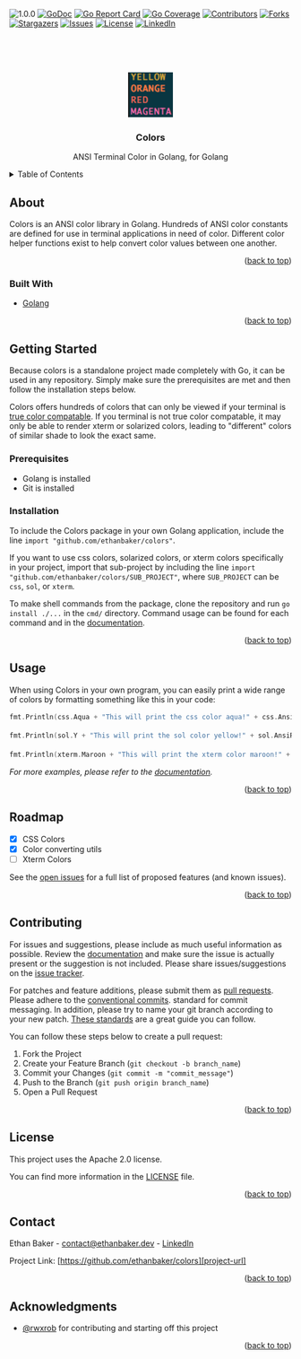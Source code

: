 <!--
  Created by: Ethan Baker (contact@ethanbaker.dev)
  
  Adapted from:
    https://github.com/othneildrew/Best-README-Template/
-->

<div id="top"></div>


<!-- PROJECT SHIELDS/BUTTONS -->
<!-- 
  Netlify buttons:
[![Netlify Status]()]()
  Golang specific buttons:
NEED GITHUB WORKFLOW 
-->
![1.0.0](https://img.shields.io/badge/status-1.0.0-red)
[![GoDoc](https://godoc.org/github.com/ethanbaker/colors?status.svg)](https://godoc.org/github.com/ethanbaker/colors)
[![Go Report Card](https://goreportcard.com/badge/github.com/ethanbaker/colors)](https://goreportcard.com/report/github.com/ethanbaker/colors)
[![Go Coverage](https://github.com/ethanbaker/colors/wiki/coverage.svg)](https://raw.githack.com/wiki/ethanbaker/colors/coverage.html)
[![Contributors][contributors-shield]][contributors-url]
[![Forks][forks-shield]][forks-url]
[![Stargazers][stars-shield]][stars-url]
[![Issues][issues-shield]][issues-url]
[![License][license-shield]][license-url]
[![LinkedIn][linkedin-shield]][linkedin-url]


<!-- PROJECT LOGO -->
<br><br><br>
<div align="center">
  <a href="https://github.com/ethanbaker/colors">
    <img src="./docs/logo.png" alt="Logo" width="80" height="80">
  </a>

  <h3 align="center">Colors</h3>

  <p align="center">
    ANSI Terminal Color in Golang, for Golang
  </p>
</div>


<!-- TABLE OF CONTENTS -->
<details>
  <summary>Table of Contents</summary>
  <ol>
    <li>
      <a href="#about-the-project">About</a>
      <ul>
        <li><a href="#built-with">Built With</a></li>
      </ul>
    </li>
    <li>
      <a href="#getting-started">Getting Started</a>
      <ul>
        <li><a href="#prerequisites">Prerequisites</a></li>
        <li><a href="#installation">Installation</a></li>
      </ul>
    </li>
    <li><a href="#usage">Usage</a></li>
    <li><a href="#roadmap">Roadmap</a></li>
    <li><a href="#contributing">Contributing</a></li>
    <li><a href="#license">License</a></li>
    <li><a href="#contact">Contact</a></li>
    <li><a href="#acknowledgments">Acknowledgments</a></li>
  </ol>
</details>


<!-- ABOUT -->
## About

<!--![Project demonstration image][product-screenshot]-->

Colors is an ANSI color library in Golang. Hundreds of ANSI color constants are defined for use in terminal applications in need of color. Different color helper functions exist to help convert color values between one another. 

<p align="right">(<a href="#top">back to top</a>)</p>


### Built With

* [Golang](https://go.dev/)

<p align="right">(<a href="#top">back to top</a>)</p>


<!-- GETTING STARTED -->
## Getting Started

Because colors is a standalone project made completely with Go, it can be used in any repository. Simply make sure the prerequisites are met and then follow the installation steps below.

Colors offers hundreds of colors that can only be viewed if your terminal is [true color compatable](https://unix.stackexchange.com/questions/450365/check-if-terminal-supports-24-bit-true-color). If you terminal is not true color compatable, it may only be able to render xterm or solarized colors, leading to "different" colors of similar shade to look the exact same.

### Prerequisites

* Golang is installed
* Git is installed

### Installation

To include the Colors package in your own Golang application, include the line `import "github.com/ethanbaker/colors"`.

If you want to use css colors, solarized colors, or xterm colors specifically in your project, import that sub-project by including the line `import "github.com/ethanbaker/colors/SUB_PROJECT"`, where `SUB_PROJECT` can be `css`, `sol`, or `xterm`.

To make shell commands from the package, clone the repository and run `go install ./...` in the `cmd/` directory. Command usage can be found for each command and in the [documentation][documentation-url]. 

<p align="right">(<a href="#top">back to top</a>)</p>


<!-- USAGE EXAMPLES -->
## Usage

When using Colors in your own program, you can easily print a wide range of colors by formatting something like this in your code:

```go
fmt.Println(css.Aqua + "This will print the css color aqua!" + css.AnsiReset)

fmt.Println(sol.Y + "This will print the sol color yellow!" + sol.AnsiReset)

fmt.Println(xterm.Maroon + "This will print the xterm color maroon!" + xterm.AnsiReset)
```

_For more examples, please refer to the [documentation][documentation-url]._

<p align="right">(<a href="#top">back to top</a>)</p>


<!-- ROADMAP -->
## Roadmap

- [x] CSS Colors
- [x] Color converting utils
- [ ] Xterm Colors

See the [open issues][issues-url] for a full list of proposed features (and known issues).

<p align="right">(<a href="#top">back to top</a>)</p>


<!-- CONTRIBUTING -->
## Contributing

For issues and suggestions, please include as much useful information as possible.
Review the [documentation][documentation-url] and make sure the issue is actually
present or the suggestion is not included. Please share issues/suggestions on the
[issue tracker][issues-url].

For patches and feature additions, please submit them as [pull requests][pulls-url]. 
Please adhere to the [conventional commits][conventional-commits-url]. standard for
commit messaging. In addition, please try to name your git branch according to your
new patch. [These standards][conventional-branches-url] are a great guide you can follow.

You can follow these steps below to create a pull request:

1. Fork the Project
2. Create your Feature Branch (`git checkout -b branch_name`)
3. Commit your Changes (`git commit -m "commit_message"`)
4. Push to the Branch (`git push origin branch_name`)
5. Open a Pull Request

<p align="right">(<a href="#top">back to top</a>)</p>


<!-- LICENSE -->
## License

This project uses the Apache 2.0 license.

You can find more information in the [LICENSE][license-url] file.

<p align="right">(<a href="#top">back to top</a>)</p>


<!-- CONTACT -->
## Contact

Ethan Baker - contact@ethanbaker.dev - [LinkedIn][linkedin-url]

Project Link: [https://github.com/ethanbaker/colors][project-url]

<p align="right">(<a href="#top">back to top</a>)</p>


## Acknowledgments

* [@rwxrob](https://github.com/rwxrob) for contributing and starting off this project

<p align="right">(<a href="#top">back to top</a>)</p>


<!-- MARKDOWN LINKS & IMAGES -->
<!-- https://www.markdownguide.org/basic-syntax/#reference-style-links -->
[contributors-shield]: https://img.shields.io/github/contributors/ethanbaker/colors.svg
[forks-shield]: https://img.shields.io/github/forks/ethanbaker/colors.svg
[stars-shield]: https://img.shields.io/github/stars/ethanbaker/colors.svg
[issues-shield]: https://img.shields.io/github/issues/ethanbaker/colors.svg
[license-shield]: https://img.shields.io/github/license/ethanbaker/colors.svg
[linkedin-shield]: https://img.shields.io/badge/-LinkedIn-black.svg?logo=linkedin&colorB=555

[contributors-url]: <https://github.com/ethanbaker/colors/graphs/contributors>
[forks-url]: <https://github.com/ethanbaker/colors/network/members>
[stars-url]: <https://github.com/ethanbaker/colors/stargazers>
[issues-url]: <https://github.com/ethanbaker/colors/issues>
[pulls-url]: <https://github.com/ethanbaker/colors/pulls>
[license-url]: <https://github.com/ethanbaker/colors/blob/master/LICENSE>
[linkedin-url]: <https://linkedin.com/in/ethandbaker>
[project-url]: <https://github.com/ethanbaker/colors>

[product-screenshot]: path_to_demo
[documentation-url]: <https://pkg.go.dev/github.com/ethanbaker/colors>

[conventional-commits-url]: <https://www.conventionalcommits.org/en/v1.0.0/#summary>
[conventional-branches-url]: <https://docs.microsoft.com/en-us/azure/devops/repos/git/git-branching-guidance?view=azure-devops>